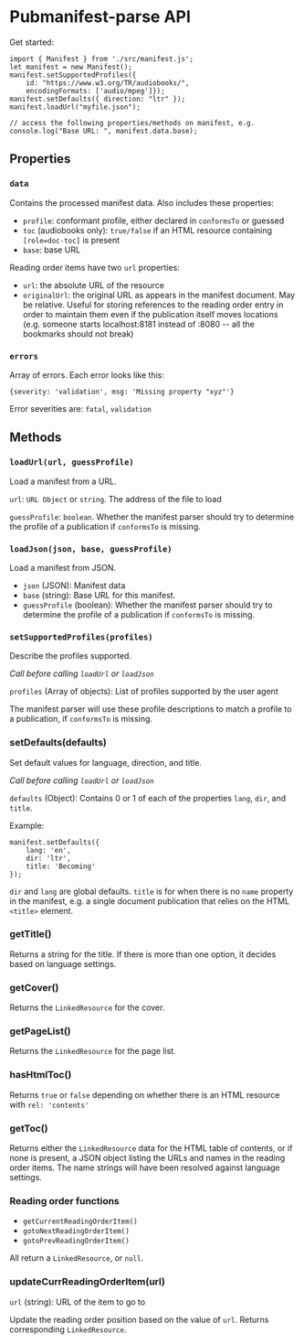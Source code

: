 # Pubmanifest-parse API

Get started:

```
import { Manifest } from './src/manifest.js';
let manifest = new Manifest();
manifest.setSupportedProfiles({
    id: "https://www.w3.org/TR/audiobooks/",
    encodingFormats: ['audio/mpeg']});
manifest.setDefaults({ direction: "ltr" });
manifest.loadUrl("myfile.json");

// access the following properties/methods on manifest, e.g.
console.log("Base URL: ", manifest.data.base);
```

## Properties

### `data`

Contains the processed manifest data. Also includes these properties:

* `profile`: conformant profile, either declared in `conformsTo` or guessed
* `toc` (audiobooks only): `true/false` if an HTML resource containing `[role=doc-toc]` is present
* `base`: base URL

Reading order items have two `url` properties:

* `url`: the absolute URL of the resource
* `originalUrl`: the original URL as appears in the manifest document. May be relative. Useful for storing references to the reading order entry in order to maintain them even if the publication itself moves locations (e.g. someone starts localhost:8181 instead of :8080 -- all the bookmarks should not break)

### `errors`

Array of errors. Each error looks like this:

```
{severity: 'validation', msg: 'Missing property "xyz"'}
```

Error severities are: `fatal`, `validation`


## Methods

### `loadUrl(url, guessProfile)`

Load a manifest from a URL.

`url`: `URL Object` or `string`. The address of the file to load

`guessProfile`: `boolean`. Whether the manifest parser should try to determine the profile of a publication if `conformsTo` is missing.

### `loadJson(json, base, guessProfile)`

Load a manifest from JSON.

* `json` (JSON): Manifest data
* `base` (string): Base URL for this manifest.
* `guessProfile` (boolean): Whether the manifest parser should try to determine the profile of a publication if `conformsTo` is missing.

### `setSupportedProfiles(profiles)`

Describe the profiles supported. 

_Call before calling `loadUrl` or `loadJson`_

`profiles` (Array of objects): List of profiles supported by the user agent

The manifest parser will use these profile descriptions to match a profile to a publication, if `conformsTo` is missing.

### setDefaults(defaults)

Set default values for language, direction, and title.

_Call before calling `loadUrl` or `loadJson`_

`defaults` (Object): Contains 0 or 1 of each of the properties `lang`, `dir`, and `title`.

Example:
```
manifest.setDefaults({
    lang: 'en',
    dir: 'ltr', 
    title: 'Becoming'
});
```

`dir` and `lang` are global defaults. `title` is for when there is no `name` property in the manifest, e.g. a single document publication that relies on the HTML `<title>` element.

### getTitle()

Returns a string for the title. If there is more than one option, it decides based on language settings.

### getCover()

Returns the `LinkedResource` for the cover.

### getPageList()

Returns the `LinkedResource` for the page list.

### hasHtmlToc()

Returns `true` or `false` depending on whether there is an HTML resource with `rel: 'contents'`

### getToc()

Returns either the `LinkedResource` data for the HTML table of contents, or if none is present, a JSON object listing the URLs and names in the reading order items. The name strings will have been resolved against language settings.

### Reading order functions

* `getCurrentReadingOrderItem()`
* `gotoNextReadingOrderItem()`
* `gotoPrevReadingOrderItem()`

All return a `LinkedResource`, or `null`.

### updateCurrReadingOrderItem(url)

`url` (string): URL of the item to go to

Update the reading order position based on the value of `url`. Returns corresponding `LinkedResource`.
